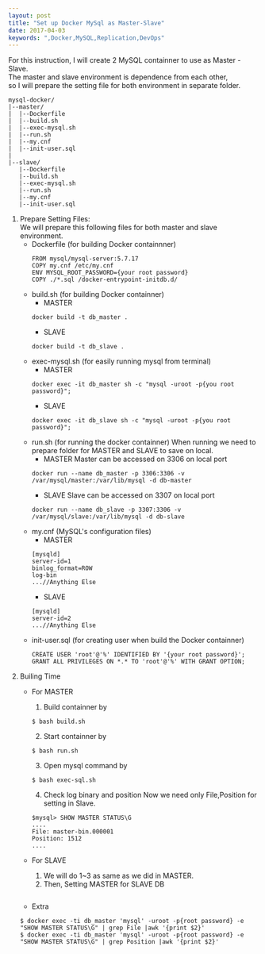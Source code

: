 ```yaml
---
layout: post
title: "Set up Docker MySql as Master-Slave"
date: 2017-04-03
keywords: ",Docker,MySQL,Replication,DevOps"
---
```


For this instruction, I will create 2 MySQL containner to use as Master - Slave.<br/>
The master and slave environment is dependence from  each other,<br/>
so I will prepare the setting file for both environment in separate folder.
```
mysql-docker/
|--master/
|  |--Dockerfile
|  |--build.sh
|  |--exec-mysql.sh
|  |--run.sh
|  |--my.cnf
|  |--init-user.sql
|
|--slave/
   |--Dockerfile
   |--build.sh
   |--exec-mysql.sh
   |--run.sh
   |--my.cnf
   |--init-user.sql   
```

1. Prepare Setting Files:<br/>
    We will prepare this following files for both master and slave environment.
    - Dockerfile (for building Docker containnner)
        ```
        FROM mysql/mysql-server:5.7.17
        COPY my.cnf /etc/my.cnf
        ENV MYSQL_ROOT_PASSWORD={your root password}
        COPY ./*.sql /docker-entrypoint-initdb.d/
        ```
    - build.sh (for building Docker containner)
        - MASTER
        ```
        docker build -t db_master .
        ```
        - SLAVE
        ```
        docker build -t db_slave .
        ```  
    - exec-mysql.sh (for easily running mysql from terminal)
        - MASTER
        ```
        docker exec -it db_master sh -c "mysql -uroot -p{you root password}";
        ```
        - SLAVE
        ```
        docker exec -it db_slave sh -c "mysql -uroot -p{you root password}";
        ```  
    - run.sh (for running the docker containner)
        When running we need to prepare folder for MASTER and SLAVE to save on local.
        - MASTER
        Master can be accessed on 3306 on local port
        ```
        docker run --name db_master -p 3306:3306 -v /var/mysql/master:/var/lib/mysql -d db-master
        ```
        - SLAVE
        Slave can be accessed on 3307 on local port
        ```
        docker run --name db_slave -p 3307:3306 -v /var/mysql/slave:/var/lib/mysql -d db-slave
        ```  
    - my.cnf (MySQL's configuration files)
        - MASTER
        ```
        [mysqld]
        server-id=1
        binlog_format=ROW
        log-bin
        ...//Anything Else
        ```
        - SLAVE
        ```
        [mysqld]
        server-id=2
        ...//Anything Else
        ```  
    - init-user.sql (for creating user when build the Docker containner)
        ```
        CREATE USER 'root'@'%' IDENTIFIED BY '{your root password}';
        GRANT ALL PRIVILEGES ON *.* TO 'root'@'%' WITH GRANT OPTION; 
        ```  
2. Builing Time
    - For MASTER
        1. Build containner by 
        ```
        $ bash build.sh
        ```
        2. Start containner by 
        ```
        $ bash run.sh
        ```
        3. Open mysql command by 
        ```
        $ bash exec-sql.sh
        ```
        4. Check log binary and position
          Now we need only File,Position for setting in Slave. 
        ```
        $mysql> SHOW MASTER STATUS\G
        ....
        File: master-bin.000001
        Position: 1512
        ....
        ```
    - For SLAVE
        1. We will do 1~3 as same as we did in MASTER.
        2. Then, Setting MASTER for SLAVE DB
        ```
        
        ```
        
    - Extra
    ```
    $ docker exec -ti db_master 'mysql' -uroot -p{root password} -e "SHOW MASTER STATUS\G" | grep File |awk '{print $2}'
    $ docker exec -ti db_master 'mysql' -uroot -p{root password} -e "SHOW MASTER STATUS\G" | grep Position |awk '{print $2}'
    ```
